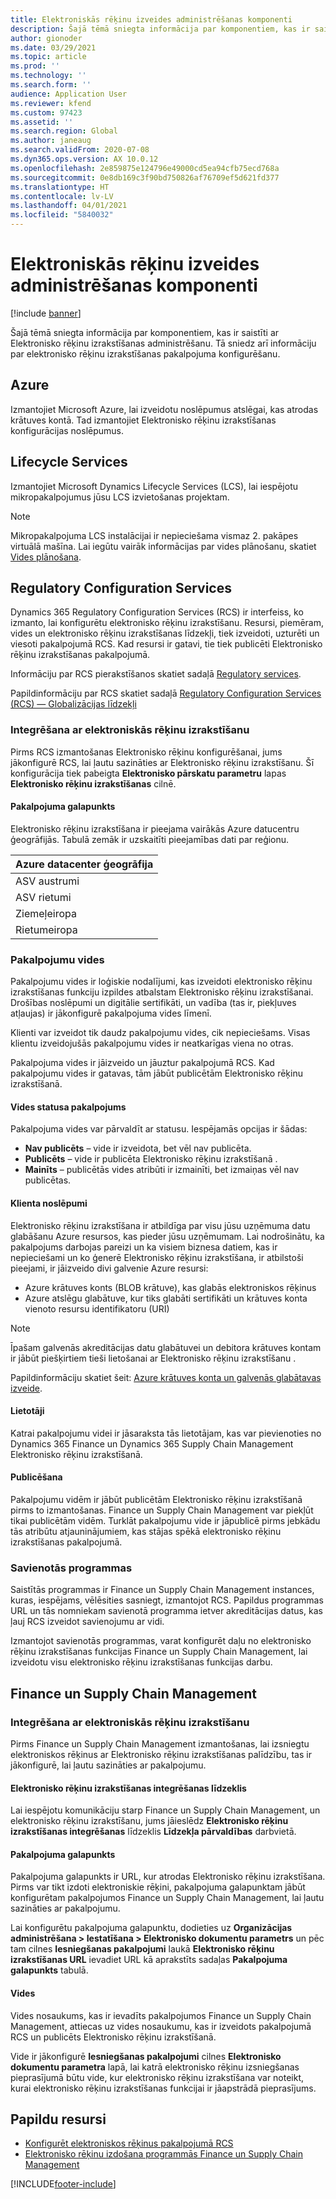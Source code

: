 ```yaml
---
title: Elektroniskās rēķinu izveides administrēšanas komponenti
description: Šajā tēmā sniegta informācija par komponentiem, kas ir saistīti ar Elektronisko rēķinu izrakstīšanas administrēšanu.
author: gionoder
ms.date: 03/29/2021
ms.topic: article
ms.prod: ''
ms.technology: ''
ms.search.form: ''
audience: Application User
ms.reviewer: kfend
ms.custom: 97423
ms.assetid: ''
ms.search.region: Global
ms.author: janeaug
ms.search.validFrom: 2020-07-08
ms.dyn365.ops.version: AX 10.0.12
ms.openlocfilehash: 2e859875e124796e49000cd5ea94cfb75ecd768a
ms.sourcegitcommit: 0e8db169c3f90bd750826af76709ef5d621fd377
ms.translationtype: HT
ms.contentlocale: lv-LV
ms.lasthandoff: 04/01/2021
ms.locfileid: "5840032"
---
```

# <a name="electronic-invoicing-administration-components"></a>Elektroniskās rēķinu izveides administrēšanas komponenti

[!include [banner](../includes/banner.md)]


Šajā tēmā sniegta informācija par komponentiem, kas ir saistīti ar Elektronisko rēķinu izrakstīšanas administrēšanu. Tā sniedz arī informāciju par elektronisko rēķinu izrakstīšanas pakalpojuma konfigurēšanu.

## <a name="azure"></a>Azure

Izmantojiet Microsoft Azure, lai izveidotu noslēpumus atslēgai, kas atrodas krātuves kontā. Tad izmantojiet Elektronisko rēķinu izrakstīšanas konfigurācijas noslēpumus.

## <a name="lifecycle-services"></a>Lifecycle Services

Izmantojiet Microsoft Dynamics Lifecycle Services (LCS), lai iespējotu mikropakalpojumus jūsu LCS izvietošanas projektam.

> [!NOTE]
> Mikropakalpojuma LCS instalācijai ir nepieciešama vismaz 2. pakāpes virtuālā mašīna. Lai iegūtu vairāk informācijas par vides plānošanu, skatiet [Vides plānošana](../../fin-ops-core/fin-ops/imp-lifecycle/environment-planning.md).
 

## <a name="regulatory-configuration-services"></a>Regulatory Configuration Services

Dynamics 365 Regulatory Configuration Services (RCS) ir interfeiss, ko izmanto, lai konfigurētu elektronisko rēķinu izrakstīšanu. Resursi, piemēram, vides un elektronisko rēķinu izrakstīšanas līdzekļi, tiek izveidoti, uzturēti un viesoti pakalpojumā RCS. Kad resursi ir gatavi, tie tiek publicēti Elektronisko rēķinu izrakstīšanas pakalpojumā.

Informāciju par RCS pierakstīšanos skatiet sadaļā [Regulatory services](https://marketing.configure.global.dynamics.com/).

Papildinformāciju par RCS skatiet sadaļā [Regulatory Configuration Services (RCS) — Globalizācijas līdzekļi](rcs-globalization-feature.md)

### <a name="integration-with-electronic-invoicing"></a>Integrēšana ar elektroniskās rēķinu izrakstīšanu 

Pirms RCS izmantošanas Elektronisko rēķinu konfigurēšanai, jums jākonfigurē RCS, lai ļautu sazināties ar Elektronisko rēķinu izrakstīšanu. Šī konfigurācija tiek pabeigta **Elektronisko pārskatu parametru** lapas **Elektronisko rēķinu izrakstīšanas** cilnē.

#### <a name="service-endpoint"></a>Pakalpojuma galapunkts

Elektronisko rēķinu izrakstīšana ir pieejama vairākās Azure datucentru ģeogrāfijās. Tabulā zemāk ir uzskaitīti pieejamības dati par reģionu.

| Azure datacenter ģeogrāfija |
|----------------------------|
| ASV austrumi                    |
| ASV rietumi                    |
| Ziemeļeiropa                   |
| Rietumeiropa                    |

### <a name="service-environments"></a>Pakalpojumu vides

Pakalpojumu vides ir loģiskie nodalījumi, kas izveidoti elektronisko rēķinu izrakstīšanas funkciju izpildes atbalstam Elektronisko rēķinu izrakstīšanai. Drošības noslēpumi un digitālie sertifikāti, un vadība (tas ir, piekļuves atļaujas) ir jākonfigurē pakalpojuma vides līmenī.

Klienti var izveidot tik daudz pakalpojumu vides, cik nepieciešams. Visas klientu izveidojušās pakalpojumu vides ir neatkarīgas viena no otras.

Pakalpojuma vides ir jāizveido un jāuztur pakalpojumā RCS. Kad pakalpojumu vides ir gatavas, tām jābūt publicētām Elektronisko rēķinu izrakstīšanā.

#### <a name="service-environment-status"></a>Vides statusa pakalpojums

Pakalpojuma vides var pārvaldīt ar statusu. Iespējamās opcijas ir šādas:

- **Nav publicēts** – vide ir izveidota, bet vēl nav publicēta.
- **Publicēts** – vide ir publicēta Elektronisko rēķinu izrakstīšanā .
- **Mainīts** – publicētās vides atribūti ir izmainīti, bet izmaiņas vēl nav publicētas.

#### <a name="customer-secrets"></a>Klienta noslēpumi

Elektronisko rēķinu izrakstīšana ir atbildīga par visu jūsu uzņēmuma datu glabāšanu Azure resursos, kas pieder jūsu uzņēmumam. Lai nodrošinātu, ka pakalpojums darbojas pareizi un ka visiem biznesa datiem, kas ir nepieciešami un ko ģenerē Elektronisko rēķinu izrakstīšana, ir atbilstoši pieejami, ir jāizveido divi galvenie Azure resursi:

- Azure krātuves konts (BLOB krātuve), kas glabās elektroniskos rēķinus
- Azure atslēgu glabātuve, kur tiks glabāti sertifikāti un krātuves konta vienoto resursu identifikatoru (URI)

> [!NOTE]
> Īpašam galvenās akreditācijas datu glabātuvei un debitora krātuves kontam ir jābūt piešķirtiem tieši lietošanai ar Elektronisko rēķinu izrakstīšanu .

Papildinformāciju skatiet šeit: [Azure krātuves konta un galvenās glabātavas izveide](e-invoicing-create-azure-storage-account-key-vault.md).

#### <a name="users"></a>Lietotāji

Katrai pakalpojumu videi ir jāsaraksta tās lietotājam, kas var pievienoties no Dynamics 365 Finance un Dynamics 365 Supply Chain Management Elektronisko rēķinu izrakstīšanā.

#### <a name="publication"></a>Publicēšana

Pakalpojumu vidēm ir jābūt publicētām Elektronisko rēķinu izrakstīšanā pirms to izmantošanas. Finance un Supply Chain Management var piekļūt tikai publicētām vidēm. Turklāt pakalpojumu vide ir jāpublicē pirms jebkādu tās atribūtu atjauninājumiem, kas stājas spēkā elektronisko rēķinu izrakstīšanas pakalpojumā.

### <a name="connected-applications"></a>Savienotās programmas

Saistītās programmas ir Finance un Supply Chain Management instances, kuras, iespējams, vēlēsities sasniegt, izmantojot RCS. Papildus programmas URL un tās nomniekam savienotā programma ietver akreditācijas datus, kas ļauj RCS izveidot savienojumu ar vidi.

Izmantojot savienotās programmas, varat konfigurēt daļu no elektronisko rēķinu izrakstīšanas funkcijas Finance un Supply Chain Management, lai izveidotu visu elektronisko rēķinu izrakstīšanas funkcijas darbu.

## <a name="finance-and-supply-chain-management"></a>Finance un Supply Chain Management

### <a name="integration-with-electronic-invoicing"></a>Integrēšana ar elektroniskās rēķinu izrakstīšanu

Pirms Finance un Supply Chain Management izmantošanas, lai izsniegtu elektroniskos rēķinus ar Elektronisko rēķinu izrakstīšanas palīdzību, tas ir jākonfigurē, lai ļautu sazināties ar pakalpojumu.

#### <a name="electronic-invoicing-integration-feature"></a>Elektronisko rēķinu izrakstīšanas integrēšanas līdzeklis

Lai iespējotu komunikāciju starp Finance un Supply Chain Management, un elektronisko rēķinu izrakstīšanu, jums jāieslēdz **Elektronisko rēķinu izrakstīšanas integrēšanas** līdzeklis **Līdzekļa pārvaldības** darbvietā.

#### <a name="service-endpoint"></a>Pakalpojuma galapunkts

Pakalpojuma galapunkts ir URL, kur atrodas Elektronisko rēķinu izrakstīšana. Pirms var tikt izdoti elektroniskie rēķini, pakalpojuma galapunktam jābūt konfigurētam pakalpojumos Finance un Supply Chain Management, lai ļautu sazināties ar pakalpojumu.

Lai konfigurētu pakalpojuma galapunktu, dodieties uz **Organizācijas administrēšana \> Iestatīšana \> Elektronisko dokumentu parametrs** un pēc tam cilnes **Iesniegšanas pakalpojumi** laukā **Elektronisko rēķinu izrakstīšanas URL** ievadiet URL kā aprakstīts sadaļas **Pakalpojuma galapunkts** tabulā.

#### <a name="environments"></a>Vides

Vides nosaukums, kas ir ievadīts pakalpojumos Finance un Supply Chain Management, attiecas uz vides nosaukumu, kas ir izveidots pakalpojumā RCS un publicēts Elektronisko rēķinu izrakstīšanā.

Vide ir jākonfigurē **Iesniegšanas pakalpojumi** cilnes **Elektronisko dokumentu parametra** lapā, lai katrā elektronisko rēķinu izsniegšanas pieprasījumā būtu vide, kur elektronisko rēķinu izrakstīšana var noteikt, kurai elektronisko rēķinu izrakstīšanas funkcijai ir jāapstrādā pieprasījums.

## <a name="additional-resources"></a>Papildu resursi

- [Konfigurēt elektroniskos rēķinus pakalpojumā RCS](e-invoicing-configuration-rcs.md)
- [Elektronisko rēķinu izdošana programmās Finance un Supply Chain Management](e-invoicing-issuing-electronic-invoices-finance-supply-chain-management.md)


[!INCLUDE[footer-include](../../includes/footer-banner.md)]
